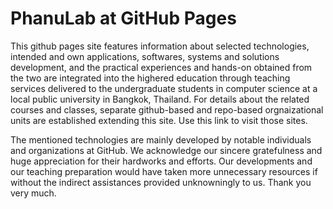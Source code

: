 # PhanuLab at GitHub Pages
This github pages site features information about selected technologies, intended and own applications, softwares, systems and solutions development, and the practical experiences and hands-on obtained from the two are integrated into the highered education through teaching services delivered to the undergraduate students in computer science at a local public university in Bangkok, Thailand. 
For details about the related courses and classes, separate github-based and repo-based orgnaizational units are established extending this site. Use this link to visit those sites.

The mentioned technologies are mainly developed by notable individuals and organizations at GitHub. We acknowledge our sincere gratefulness and huge appreciation for their hardworks and efforts. Our developments and our teaching preparation would have taken more unnecessary resources if without the indirect assistances provided unknowningly to us. Thank you very much.
